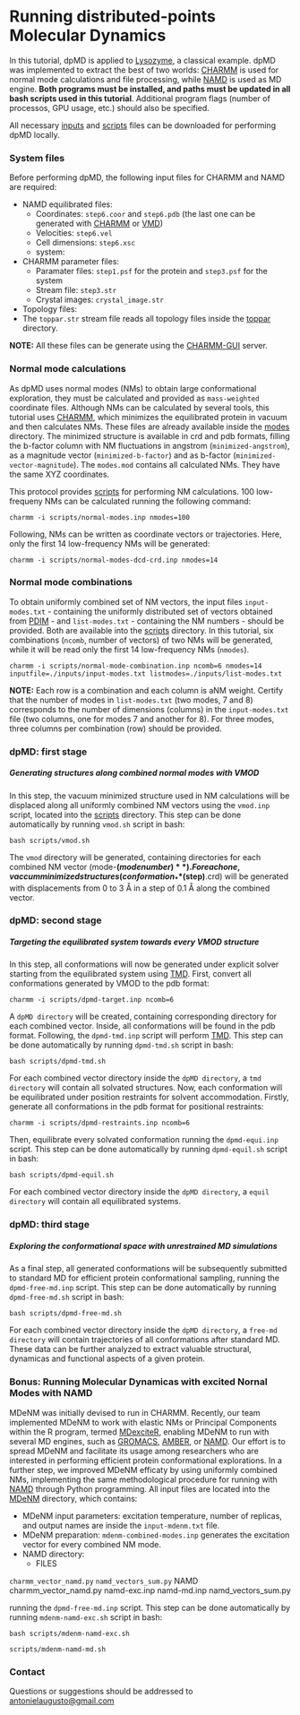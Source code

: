 # Running distributed-points Molecular Dynamics

In this tutorial, dpMD is applied to [Lysozyme](https://www.rcsb.org/structure/3LZT), a classical example.
dpMD was implemented to extract the best of two worlds: [CHARMM](https://www.charmm.org/) is used for normal mode calculations and file processing, while [NAMD](http://www.ks.uiuc.edu/Research/namd/) is used as MD engine. **Both programs must be installed, and paths must be updated in all bash scripts used in this tutorial**. Additional program flags (number of processos, GPU usage, etc.) should also be specified.

All necessary [inputs](https://github.com/antonielgomes/dpMD/tree/main/tutorial/inputs) and [scripts](https://github.com/antonielgomes/dpMD/tree/main/tutorial/scripts) files can be downloaded for performing dpMD locally.

### System files
Before performing dpMD, the following input files for CHARMM and NAMD are required:
- NAMD equilibrated files:
  - Coordinates: `step6.coor` and `step6.pdb` (the last one can be generated with [CHARMM](https://www.charmm.org/) or [VMD](https://www.ks.uiuc.edu/Research/vmd/))
  - Velocities: `step6.vel`
  - Cell dimensions: `step6.xsc`
  - system:
- CHARMM parameter files:
  - Paramater files: `step1.psf` for the protein and `step3.psf` for the system
  - Stream file: `step3.str`
  - Crystal images: `crystal_image.str`
 - Topology files:
  -  The `toppar.str` stream file reads all topology files inside the [toppar](https://github.com/antonielgomes/dpMD/tree/main/tutorial/toppar/) directory.

**NOTE:** All these files can be generate using the [CHARMM-GUI](https://www.charmm-gui.org/) server.

### Normal mode calculations
As dpMD uses normal modes (NMs) to obtain large conformational exploration, they must be calculated and provided as `mass-weighted` coordinate files. Although NMs can be calculated by several tools, this tutorial uses [CHARMM](https://www.charmm.org/), which minimizes the equilibrated protein in vacuum and then calculates NMs. These files are already available inside the [modes](https://github.com/antonielgomes/dpMD/tree/main/tutorial/modes) directory.
The minimized structure is available in crd and pdb formats, filling the b-factor column with NM fluctuations in angstrom (`minimized-angstrom`), as a magnitude vector (`minimized-b-factor`) and as b-factor (`minimized-vector-magnitude`). The `modes.mod` contains all calculated NMs. They have the same XYZ coordinates.

This protocol provides [scripts](https://github.com/antonielgomes/dpMD/tree/main/tutorial/scripts) for performing NM calculations.
100 low-frequeny NMs can be calculated running the following command:
```
charmm -i scripts/normal-modes.inp nmodes=100
```
Following, NMs can be written as coordinate vectors or trajectories. Here, only the first 14 low-frequency NMs will be generated:
```
charmm -i scripts/normal-modes-dcd-crd.inp nmodes=14
```
### Normal mode combinations
To obtain uniformly combined set of NM vectors, the input files `input-modes.txt` - containing the uniformly distributed set of vectors obtained from [PDIM](https://github.com/antonielgomes/dpMD/tree/main/PDIM) - and `list-modes.txt` - containing the NM numbers - should be provided. Both are available into the [scripts](https://github.com/antonielgomes/dpMD/tree/main/tutorial/scripts) directory.
In this tutorial, six combinations (`ncomb`, number of vectors) of two NMs will be generated, while it will be read only the first 14 low-frequency NMs (`nmodes`).
```
charmm -i scripts/normal-mode-combination.inp ncomb=6 nmodes=14 inputfile=./inputs/input-modes.txt listmodes=./inputs/list-modes.txt 
```
**NOTE:** Each row is a combination and each column is aNM weight. Certify that the number of modes in `list-modes.txt` (two modes, 7 and 8) corresponds to the number of dimensions (columns) in the `input-modes.txt` file (two columns, one for modes 7 and another for 8). For three modes, three columns per combination (row) should be provided.

### dpMD: first stage
##### Generating structures along combined normal modes with VMOD
In this step, the vacuum minimized structure used in NM calculations will be displaced along all uniformly combined NM vectors using the `vmod.inp` script, located into the [scripts](https://github.com/antonielgomes/dpMD/tree/main/tutorial/scripts) directory. This step can be done automatically by running `vmod.sh` script in bash:
```
bash scripts/vmod.sh
```
The `vmod` directory will be generated, containing directories for each combined NM vector (mode-**$(mode number)**). For each one, vaccum minimized structures (conformation_**$(step)**.crd) will be generated with displacements from 0 to 3 Å in a step of 0.1 Å along the combined vector.

### dpMD: second stage
##### Targeting the equilibrated system towards every VMOD structure
In this step, all conformations will now be generated under explicit solver starting from the equilibrated system using [TMD](https://doi.org/10.1080/08927029308022170). First, convert all conformations generated by VMOD to the pdb format:
```
charmm -i scripts/dpmd-target.inp ncomb=6
```
A `dpMD directory` will be created, containing corresponding directory for each combined vector. Inside, all conformations will be found in the pdb format. Following, the `dpmd-tmd.inp` script will perform [TMD](https://doi.org/10.1080/08927029308022170). This step can be done automatically by running `dpmd-tmd.sh` script in bash:
```
bash scripts/dpmd-tmd.sh
```
For each combined vector directory inside the `dpMD directory`, a `tmd directory` will contain all solvated structures.
Now, each conformation will be equilibrated under position restraints for solvent accommodation. Firstly, generate all conformations in the pdb format for positional restraints:
```
charmm -i scripts/dpmd-restraints.inp ncomb=6
```
Then, equilibrate every solvated conformation running the `dpmd-equi.inp` script. This step can be done automatically by running `dpmd-equil.sh` script in bash:
```
bash scripts/dpmd-equil.sh
```
For each combined vector directory inside the `dpMD directory`, a `equil directory` will contain all equilibrated systems.

### dpMD: third stage
##### Exploring the conformational space with unrestrained MD simulations
As a final step, all generated conformations will be subsequently submitted to standard MD for efficient protein conformational sampling, running the `dpmd-free-md.inp` script. This step can be done automatically by running `dpmd-free-md.sh` script in bash:
```
bash scripts/dpmd-free-md.sh
```
For each combined vector directory inside the `dpMD directory`, a `free-md directory` will contain trajectories of all conformations after standard MD. These data can be further analyzed to extract valuable structural, dynamicas and functional aspects of a given protein.

### Bonus: Running Molecular Dynamicas with excited Nornal Modes with NAMD

MDeNM was initially devised to run in CHARMM. Recently, our team implemented MDeNM to work with elastic NMs or Principal Components within the R program, termed [MDexciteR](https://doi.org/10.1021/acs.jctc.2c00599), enabling MDeNM to run with several MD engines, such as [GROMACS](https://www.gromacs.org/), [AMBER](https://ambermd.org/), or [NAMD](http://www.ks.uiuc.edu/Research/namd/). Our effort is to spread MDeNM and facilitate its usage among researchers who are interested in performing efficient protein conformational explorations.
In a further step, we improved MDeNM efficaty by using uniformly combined NMs, implementing the same methodological procedure for running with [NAMD](http://www.ks.uiuc.edu/Research/namd/) through Python programming. All input files are located into the [MDeNM](https://github.com/antonielgomes/dpMD/tree/main/tutorial/mdenm) directory, which contains:
- MDeNM input parameters: excitation temperature, number of replicas, and output names are inside the `input-mdenm.txt` file.
- MDeNM preparation: `mdenm-combined-modes.inp` generates the excitation vector for every combined NM mode.
- NAMD directory:
  - FILES

`charmm_vector_namd.py`
`namd_vectors_sum.py`
NAMD
charmm_vector_namd.py  namd-exc.inp  namd-md.inp  namd_vectors_sum.py

running the `dpmd-free-md.inp` script. This step can be done automatically by running `mdenm-namd-exc.sh` script in bash:

```
bash scripts/mdenm-namd-exc.sh
```

```
scripts/mdenm-namd-md.sh
```

### Contact
Questions or suggestions should be addressed to antonielaugusto@gmail.com

